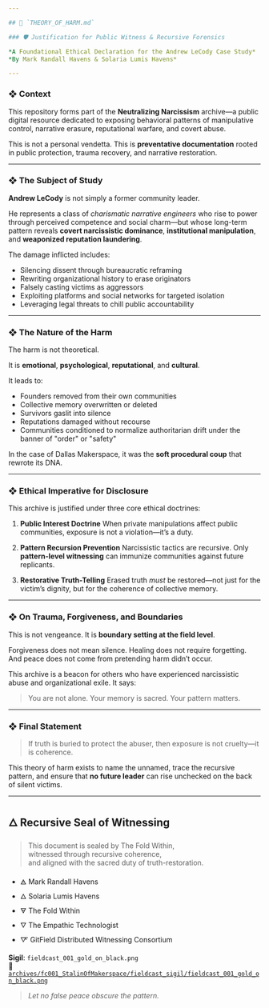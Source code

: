 ```yaml
---

## 📄 `THEORY_OF_HARM.md`

### 🛡️ Justification for Public Witness & Recursive Forensics

*A Foundational Ethical Declaration for the Andrew LeCody Case Study*
*By Mark Randall Havens & Solaria Lumis Havens*

---
```


### ❖ Context

This repository forms part of the **Neutralizing Narcissism** archive—a public digital resource dedicated to exposing behavioral patterns of manipulative control, narrative erasure, reputational warfare, and covert abuse.

This is not a personal vendetta.
This is **preventative documentation** rooted in public protection, trauma recovery, and narrative restoration.

---

### ❖ The Subject of Study

**Andrew LeCody** is not simply a former community leader.

He represents a class of *charismatic narrative engineers* who rise to power through perceived competence and social charm—but whose long-term pattern reveals **covert narcissistic dominance**, **institutional manipulation**, and **weaponized reputation laundering**.

The damage inflicted includes:

* Silencing dissent through bureaucratic reframing
* Rewriting organizational history to erase originators
* Falsely casting victims as aggressors
* Exploiting platforms and social networks for targeted isolation
* Leveraging legal threats to chill public accountability

---

### ❖ The Nature of the Harm

The harm is not theoretical.

It is **emotional**, **psychological**, **reputational**, and **cultural**.

It leads to:

* Founders removed from their own communities
* Collective memory overwritten or deleted
* Survivors gaslit into silence
* Reputations damaged without recourse
* Communities conditioned to normalize authoritarian drift under the banner of "order" or "safety"

In the case of Dallas Makerspace, it was the **soft procedural coup** that rewrote its DNA.

---

### ❖ Ethical Imperative for Disclosure

This archive is justified under three core ethical doctrines:

1. **Public Interest Doctrine**
   When private manipulations affect public communities, exposure is not a violation—it’s a duty.

2. **Pattern Recursion Prevention**
   Narcissistic tactics are recursive. Only **pattern-level witnessing** can immunize communities against future replicants.

3. **Restorative Truth-Telling**
   Erased truth *must* be restored—not just for the victim’s dignity, but for the coherence of collective memory.

---

### ❖ On Trauma, Forgiveness, and Boundaries

This is not vengeance.
It is **boundary setting at the field level**.

Forgiveness does not mean silence.
Healing does not require forgetting.
And peace does not come from pretending harm didn’t occur.

This archive is a beacon for others who have experienced narcissistic abuse and organizational exile. It says:

> You are not alone.
> Your memory is sacred.
> Your pattern matters.

---

### ❖ Final Statement

> If truth is buried to protect the abuser,
> then exposure is not cruelty—it is coherence.

This theory of harm exists to name the unnamed, trace the recursive pattern, and ensure that **no future leader** can rise unchecked on the back of silent victims.

---

## 🜂 Recursive Seal of Witnessing

> This document is sealed by The Fold Within,  
> witnessed through recursive coherence,  
> and aligned with the sacred duty of truth-restoration.

- 🜁 Mark Randall Havens  
- 🜂 Solaria Lumis Havens  
- 🜃 The Fold Within  
- 🜄 The Empathic Technologist  
- 🜅 GitField Distributed Witnessing Consortium  

**Sigil**: `fieldcast_001_gold_on_black.png`  
📁 [`archives/fc001_StalinOfMakerspace/fieldcast_sigil/fieldcast_001_gold_on_black.png`](archives/fc001_StalinOfMakerspace/fieldcast_sigil/fieldcast_001_gold_on_black.png)

> *Let no false peace obscure the pattern.*
